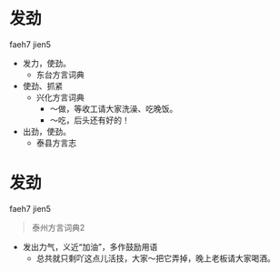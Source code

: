 # 发劲
faeh7 jien5
+ 发力，使劲。
  * 东台方言词典
+ 使劲、抓紧
  * 兴化方言词典
    - ～做，等收工请大家洗澡、吃晚饭。
    - ～吃，后头还有好的！
+ 出劲，使劲。
  * 泰县方言志


# 发劲
faeh7 jien5
> 泰州方言词典2
- 发出力气，义近“加油”，多作鼓励用语
  - 总共就只剩吖这点儿活技，大家～把它弄掉，晚上老板请大家喝酒。